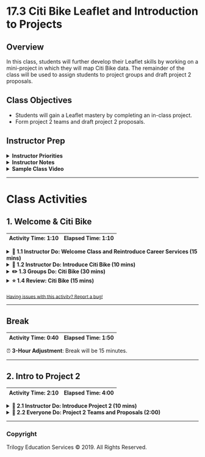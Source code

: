 # 17.3 Citi Bike Leaflet and Introduction to Projects

## Overview

In this class, students will further develop their Leaflet skills by working on a mini-project in which they will map Citi Bike data. The remainder of the class will be used to assign students to project groups and draft project 2 proposals.

## Class Objectives

* Students will gain a Leaflet mastery by completing an in-class project.
* Form project 2 teams and draft project 2 proposals.

## Instructor Prep

<details>
    <summary><strong>Instructor Priorities</strong></summary>

* Students should have the time to further develop their Leaflet skills by creating a map of all of the Citi Bike Stations in New York.

</details>

<details>
    <summary><strong>Instructor Notes</strong></summary>

* Your project week may have been shifted due to a holiday. This means that students will have less time to work on projects today.

  * It may be helpful to remind students that there are office hours before and after class that may be used for extended project work.

  * Alternatively they may coordinate with team members to work on their projects outside of class.

* At the start of class you will be reintroducing students to the Career Services support that is available to them during their job search. If possible, take a moment to go through the [short slideshow](https://docs.google.com/presentation/d/18inCMR9TB47q3yEY-YflqA-96cBqXheM9X0BrD0Gk9Y/edit#slide=id.p7) at the start of class.

* A large portion of time during the beginning of class is dedicated to students working on a Leaflet project. During that time, make sure TAs and yourself are walking around offering assistance to students who are stuck.

* Be sure to keep your unique Mapbox API token nearby; the provided code does not include an active token for today's activity.

* The final part of today's class will be used to form project 2 groups and draft the project 2 proposals. This will be a great chance for students to finalize any last minutes questions before they start projects.

* Please reference our [Student FAQ](../../../05-Instructor-Resources/README.md#unit-17-geojson-and-leaflet) for answers to questions frequently asked by students of this program. If you have any recommendations for additional questions, feel free to log an issue or a pull request with your desired additions.

</details>

<details>
    <summary><strong>Sample Class Video</strong></summary>

* To view an example class lecture visit (Note video may not reflect latest lesson plan): [Class Video](https://codingbootcamp.hosted.panopto.com/Panopto/Pages/Viewer.aspx?id=a954dd44-5a1f-4d2b-ad6e-a87500f73c41)

</details>

- - -

# Class Activities

## 1. Welcome & Citi Bike

| Activity Time:       1:10 |  Elapsed Time:      1:10  |
|---------------------------|---------------------------|

<details>
    <summary><strong>📣 1.1 Instructor Do: Welcome Class and Reintroduce Career Services (15 mins)</strong></summary>

* Welcome the class and ask them to raise their hand if they are actively engaged in or intend to engage in a job search by the end of the program.

* Open the [slideshow](https://docs.google.com/presentation/d/1ghcXr2lt8-YJpmAhB-5bRH89hnDmh70lUkuOD-DC6jk/edit?usp=sharing) and use slides 1 and 2 while welcoming the class and slides 3 - 9 to cover career services.

* Remind the class that, now that they are over two-thirds of the way through the program, this is a great time to start thinking about their job search and engaging with the many Career Services options provided as part of the program.

* If there are any questions, advise students to reach out to their Student Success Manager.

</details>

<details>
    <summary><strong>📣 1.2 Instructor Do: Introduce Citi Bike (10 mins)</strong></summary>

* Open the [slideshow](https://docs.google.com/presentation/d/1ghcXr2lt8-YJpmAhB-5bRH89hnDmh70lUkuOD-DC6jk/edit?usp=sharing) and use slides 10 - 12 to go over this lesson with the class.

* Inform students that they'll be utilizing the Citi Bike API to create a Leaflet map displaying locations of Citi Bike Stations in New York. There are two versions of the activity, a basic version and a more advanced version, which will require two datasets from separate Citi Bike API endpoints. At a minimum, students should work to complete a basic version.

* Open the [Stu_Citi_Bike_Basic_Solved](Activities/01-Stu_CitiBike_Leaflet/Solved/Basic/index.html) then in terminal run `python -m http.server` and navigate to [http://127.0.0.1:8000/](http://127.0.0.1:8000/) in the browser to show students the basic version of the map made using only the first dataset.

  ![Citi Bike Basic](Images/44-Citibike_basic.png)

  * Point out the following:

    1. Each marker is placed at the latitude and longitude returned by the request.

    2. When a marker is clicked, a popup appears displaying the station name and capacity.

* Take a moment to show students the response given back by the [Citi Bike API Station Information Endpoint](https://gbfs.citibikenyc.com/gbfs/en/station_information.json) used to create this map. Be sure to mention the following:

  1. This data is **not** GeoJSON because it doesn't include any features.

  2. This response does, however, include the longitude and latitude for each bike station, which is what we'll use to place our markers.

  3. The response also includes other useful information, such as the `name`, `station_id`, and `capacity` of each bike station.

  4. Go back and forth between this data and the map to illustrate how the returned data is being used.

* After answering any questions about the basic version of the map, shut down the server, open up [Stu_Citi_Bike_Adanced_Solved](Activities/01-Stu_CitiBike_Leaflet/Solved/Advanced/index.html) and restart the server with `python -m http.server`. Navigate to to [http://127.0.0.1:8000/](http://127.0.0.1:8000/) and show the class the advanced version of the map they will be working towards. Be sure to highlight the following functionality:

  1. This solution groups markers into layers according to station status, e.g. "Out of Order", "Coming Soon", or "Empty".

  2. Using a Leaflet plugin, different custom markers are used for each status group.

  3. Similar to the first example, when a marker is clicked, a popup appears. Additionally, we see the number of bikes available at each station along with the station name and total capacity.

  4. This version of the activity uses a map legend to display quantities of markers of each status, as well as their colors and the last time the API was updated.

  5. Stress that students complete the basic version of the activity before moving on to this more advanced version.

  ![Citibike](Images/44-Citibike_advanced.png)

* Remind students that they'll need to perform a second API call in order to obtain all of the data needed to build this advanced map. The first was the [Citi Bike API Station Information Endpoint](https://gbfs.citibikenyc.com/gbfs/en/station_information.json), which we demonstrated with the basic map.

* Now show students the response given back by the [Citi Bike API Station Status Endpoint](https://gbfs.citibikenyc.com/gbfs/en/station_status.json). Be sure to highlight the following:

  1. This endpoint provides information about the status of each bike station, including the number of bikes available and whether or not the station is currently installed and renting bikes.

  2. This endpoint does not, however, provide coordinates for each bike station. This must still be obtained from the first endpoint we discussed, the [Citi Bike API Station Information Endpoint](https://gbfs.citibikenyc.com/gbfs/en/station_information.json).

  3. The stations in both API responses have corresponding `station_id` properties. This should make it easier to match up and utilize data in both datasets.

* Students are encouraged to get creative with this activity. This could mean using a different type of base map or using vector layers instead of markers.

* Explain that all of these instructions as well as additional suggestions in [Stu_Citi_Bike_Unsolved](Activities/01-Stu_CitiBike_Leaflet/Unsolved).

* Remind students that they will need their unique Mapbox API Tokens for this activity.

</details>

<details>
    <summary><strong>✏️ 1.3 Groups Do: Citi Bike (30 mins)</strong></summary>

* Open the [slideshow](https://docs.google.com/presentation/d/1ghcXr2lt8-YJpmAhB-5bRH89hnDmh70lUkuOD-DC6jk/edit?usp=sharing) and use slides 13 - 16 to present this activity to the class.

* In this activity, students will be working with the Citi Bike API in groups to build a map of all the Citi Bike Stations and their statuses.

* **Instructions:** [README](Activities/01-Stu_CitiBike_Leaflet/README.md)

</details>

<details>
    <summary><strong>⭐ 1.4 Review: Citi Bike (15 mins)</strong></summary>

* Open the [slideshow](https://docs.google.com/presentation/d/1ghcXr2lt8-YJpmAhB-5bRH89hnDmh70lUkuOD-DC6jk/edit?usp=sharing) and leave slide 17 open while reviewing the activity.

* Send out [Stu_Citi_Bike_Solved](Activities/01-Stu_CitiBike_Leaflet/Solved) and go over the solutions as a class.

* Let students know that this was an ambitious project to attempt to fully complete in the allotted time, but would have been good practice with Leaflet and traversing data structures with JavaScript. Encourage them to continue working on it outside of class, if they have not already finished, as it would make for an impressive addition to their portfolios.

* Answer any further questions about the solution.

</details>

<sub>[Having issues with this activity? Report a bug!](https://bit.ly/3aRRHQ9)</sub>

- - -

## Break

| Activity Time:       0:40 |  Elapsed Time:      1:50  |
|---------------------------|---------------------------|

⏰ **3-Hour Adjustment**: Break will be 15 minutes.

- - -

## 2. Intro to Project 2

| Activity Time:       2:10 |  Elapsed Time:      4:00  |
|---------------------------|---------------------------|

<details>
    <summary><strong>📣 2.1 Instructor Do: Introduce Project 2 (10 mins)</strong></summary>

* **Files:**

* Open the [slideshow](https://docs.google.com/presentation/d/1ghcXr2lt8-YJpmAhB-5bRH89hnDmh70lUkuOD-DC6jk/edit?usp=sharing) and use slides 19 - 27 to present the guidelines of the project. 

</details>

<details>
    <summary><strong>🎉 2.2 Everyone Do: Project 2 Teams and Proposals (2:00)</strong></summary>

* ⏰**3-Hour Adjustment**: If today's class is on a weekday, reduce the project work time to **1 hour and 25 minutes**.

* Open the [slideshow](https://docs.google.com/presentation/d/1ghcXr2lt8-YJpmAhB-5bRH89hnDmh70lUkuOD-DC6jk/edit?usp=sharing) and leave slide 28 open. The remainder of the class will be used to assign project 2 teams of 4 students and allow students to brainstorm and draft their project 2 proposals.

</details>

- - -

### Copyright

Trilogy Education Services © 2019. All Rights Reserved.
